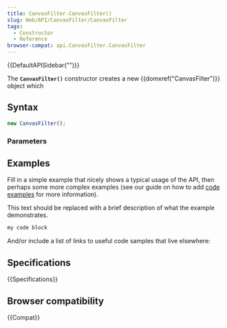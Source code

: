 ```yaml
---
title: CanvasFilter.CanvasFilter()
slug: Web/API/CanvasFilter/CanvasFilter
tags:
  - Constructor
  - Reference
browser-compat: api.CanvasFilter.CanvasFilter
---
```

{{DefaultAPISidebar("")}}

The **`CanvasFilter()`** constructor creates a new {{domxref("CanvasFilter")}} object which 

## Syntax

```js
new CanvasFilter();
```

### Parameters



## Examples

Fill in a simple example that nicely shows a typical usage of the API, then perhaps some more complex examples (see our guide on how to add [code examples](/en-US/docs/MDN/Contribute/Structures/Code_examples) for more information).

This text should be replaced with a brief description of what the example demonstrates.

```js
my code block
```

And/or include a list of links to useful code samples that live elsewhere:

## Specifications

{{Specifications}}

## Browser compatibility

{{Compat}}

